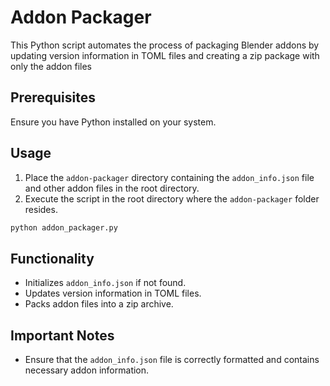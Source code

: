 # Addon Packager

This Python script automates the process of packaging Blender addons by updating version information in TOML files and creating a zip package with only the addon files

## Prerequisites

Ensure you have Python installed on your system.

## Usage

1. Place the `addon-packager` directory containing the `addon_info.json` file and other addon files in the root directory.
2. Execute the script in the root directory where the `addon-packager` folder resides.

```bash
python addon_packager.py
```

## Functionality

- Initializes `addon_info.json` if not found.
- Updates version information in TOML files.
- Packs addon files into a zip archive.


## Important Notes

- Ensure that the `addon_info.json` file is correctly formatted and contains necessary addon information.

